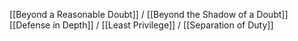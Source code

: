 [[Beyond a Reasonable Doubt]] / [[Beyond the Shadow of a Doubt]]
[[Defense in Depth]] / [[Least Privilege]] / [[Separation of Duty]]


